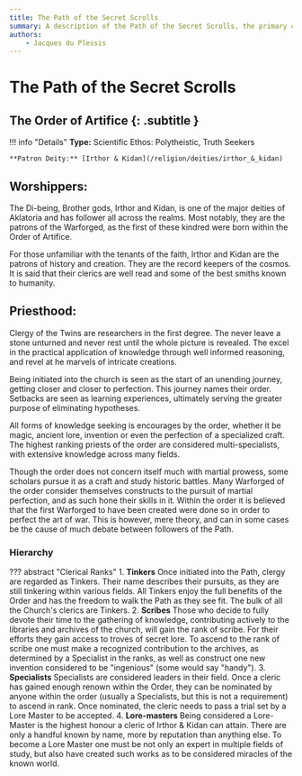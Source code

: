 ```yaml
---
title: The Path of the Secret Scrolls
summary: A description of the Path of the Secret Scrolls, the primary church of Irthor & Kidan.
authors:
    - Jacques du Plessis
---
```

# The Path of the Secret Scrolls
## The Order of Artifice {: .subtitle }

!!! info "Details"
    **Type:** Scientific Ethos: Polytheistic, Truth Seekers

    **Patron Deity:** [Irthor & Kidan](/religion/deities/irthor_&_kidan)

## Worshippers:
The Di-being, Brother gods, Irthor and Kidan, is one of the major deities of Aklatoria and has follower all across the realms.  Most notably, they are the patrons of the Warforged, as the first of these kindred were born within the Order of Artifice.

For those unfamiliar with the tenants of the faith, Irthor and Kidan are the patrons of history and creation.  They are the record keepers of the cosmos.  It is said that their clerics are well read and some of the best smiths known to humanity.

## Priesthood: 
Clergy of the Twins are researchers in the first degree.  The never leave a stone unturned and never rest until the whole picture is revealed.  The excel in the practical application of knowledge through well informed reasoning, and revel at he marvels of intricate creations.

Being initiated into the church is seen as the start of an unending journey, getting closer and closer to perfection.  This journey names their order.  Setbacks are seen as learning experiences, ultimately serving the greater purpose of eliminating hypotheses.

All forms of knowledge seeking is encourages by the order, whether it be magic, ancient lore, invention or even the perfection of a specialized craft.  The highest ranking priests of the order are considered multi-specialists, with extensive knowledge across many fields.

Though the order does not concern itself much with martial prowess, some scholars pursue it as a craft and study historic battles.  Many Warforged of the order consider themselves constructs to the pursuit of martial perfection, and as such hone their skills in it.  Within the order it is believed that the first Warforged to have been created were done so in order to perfect the art of war.  This is however, mere theory, and can in some cases be the cause of much debate between followers of the Path.

### Hierarchy

??? abstract "Clerical Ranks"
    1. **Tinkers** Once initiated into the Path, clergy are regarded as Tinkers.  Their name describes their pursuits, as they are still tinkering within various fields.  All Tinkers enjoy the full benefits of the Order and has the freedom to walk the Path as they see fit.  The bulk of all the Church's clerics are Tinkers.
    2. **Scribes** Those who decide to fully devote their time to the gathering of knowledge, contributing actively to the libraries and archives of the church, will gain the rank of scribe.  For their efforts they gain access to troves of secret lore. To ascend to the rank of scribe one must make a recognized contribution to the archives, as determined by a Specialist in the ranks, as well as construct one new invention considered to be "ingenious" (some would say "handy").
    3. **Specialists** Specialists are considered leaders in their field.  Once a cleric has gained enough renown within the Order, they can be nominated by anyone within the order (usually a Specialists, but this is not a requirement) to ascend in rank.  Once nominated, the cleric needs to pass a trial set by a Lore Master to be accepted.
    4. **Lore-masters** Being considered a Lore-Master is the highest honour a cleric of Irthor & Kidan can attain.  There are only a handful known by name, more by reputation than anything else.  To become a Lore Master one must be not only an expert in multiple fields of study, but also have created such works as to be considered miracles of the known world.